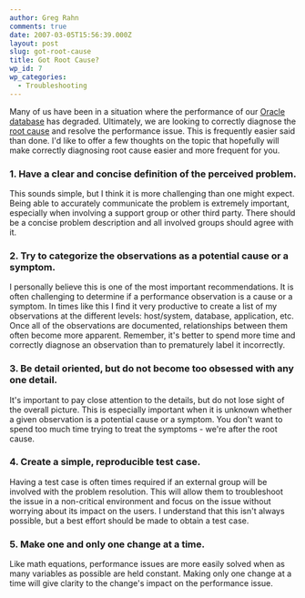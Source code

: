 ```yaml
---
author: Greg Rahn
comments: true
date: 2007-03-05T15:56:39.000Z
layout: post
slug: got-root-cause
title: Got Root Cause?
wp_id: 7
wp_categories:
  - Troubleshooting
---
```


Many of us have been in a situation where the performance of our [Oracle database](http://www.oracle.com/database/index.html) has degraded.  Ultimately, we are looking to correctly diagnose the [root cause](http://en.wikipedia.org/wiki/Root_cause) and resolve the performance issue.  This is frequently easier said than done.  I'd like to offer a few thoughts on the topic that hopefully will make correctly diagnosing root cause easier and more frequent for you.

### 1. Have a clear and concise definition of the perceived problem.
This sounds simple, but I think it is more challenging than one might expect.  Being able to accurately communicate the problem is extremely important, especially when involving a support group or other third party.  There should be a concise problem description and all involved groups should agree with it.

### 2. Try to categorize the observations as a potential cause or a symptom.
I personally believe this is one of the most important recommendations.  It is often challenging to determine if a performance observation is a cause or a symptom.  In times like this I find it very productive to create a list of my observations at the different levels: host/system, database, application, etc.  Once all of the observations are documented, relationships between them often become more apparent.  Remember, it's better to spend more time and correctly diagnose an observation than to prematurely label it incorrectly.

### 3. Be detail oriented, but do not become too obsessed with any one detail.
It's important to pay close attention to the details, but do not lose sight of the overall picture.  This is especially important when it is unknown whether a given observation is a potential cause or a symptom.  You don't want to spend too much time trying to treat the symptoms - we're after the root cause.

### 4. Create a simple, reproducible test case.
Having a test case is often times required if an external group will be involved with the problem resolution.  This will allow them to troubleshoot the issue in a non-critical environment and focus on the issue without worrying about its impact on the users.  I understand that this isn't always possible, but a best effort should be made to obtain a test case.

### 5. Make one and only one change at a time.
Like math equations, performance issues are more easily solved when as many variables as possible are held constant.  Making only one change at a time will give clarity to the change's impact on the performance issue.
